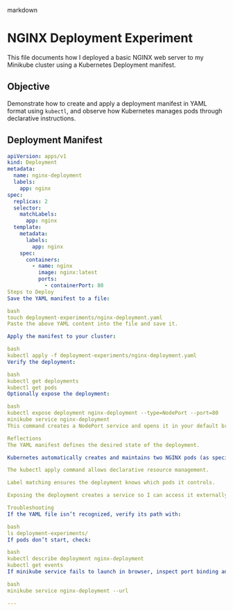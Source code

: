 markdown
# NGINX Deployment Experiment

This file documents how I deployed a basic NGINX web server to my Minikube cluster using a Kubernetes Deployment manifest.

## Objective

Demonstrate how to create and apply a deployment manifest in YAML format using `kubectl`, and observe how Kubernetes manages pods through declarative instructions.

## Deployment Manifest

```yaml
apiVersion: apps/v1
kind: Deployment
metadata:
  name: nginx-deployment
  labels:
    app: nginx
spec:
  replicas: 2
  selector:
    matchLabels:
      app: nginx
  template:
    metadata:
      labels:
        app: nginx
    spec:
      containers:
        - name: nginx
          image: nginx:latest
          ports:
            - containerPort: 80
Steps to Deploy
Save the YAML manifest to a file:

bash
touch deployment-experiments/nginx-deployment.yaml
Paste the above YAML content into the file and save it.

Apply the manifest to your cluster:

bash
kubectl apply -f deployment-experiments/nginx-deployment.yaml
Verify the deployment:

bash
kubectl get deployments
kubectl get pods
Optionally expose the deployment:

bash
kubectl expose deployment nginx-deployment --type=NodePort --port=80
minikube service nginx-deployment
This command creates a NodePort service and opens it in your default browser.

Reflections
The YAML manifest defines the desired state of the deployment.

Kubernetes automatically creates and maintains two NGINX pods (as specified in replicas: 2).

The kubectl apply command allows declarative resource management.

Label matching ensures the deployment knows which pods it controls.

Exposing the deployment creates a service so I can access it externally from the browser.

Troubleshooting
If the YAML file isn’t recognized, verify its path with:

bash
ls deployment-experiments/
If pods don’t start, check:

bash
kubectl describe deployment nginx-deployment
kubectl get events
If minikube service fails to launch in browser, inspect port binding and try:

bash
minikube service nginx-deployment --url

---


